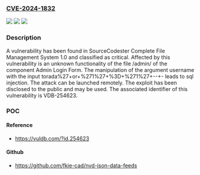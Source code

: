 ### [CVE-2024-1832](https://cve.mitre.org/cgi-bin/cvename.cgi?name=CVE-2024-1832)
![](https://img.shields.io/static/v1?label=Product&message=Complete%20File%20Management%20System&color=blue)
![](https://img.shields.io/static/v1?label=Version&message=%3D%201.0%20&color=brighgreen)
![](https://img.shields.io/static/v1?label=Vulnerability&message=CWE-89%20SQL%20Injection&color=brighgreen)

### Description

A vulnerability has been found in SourceCodester Complete File Management System 1.0 and classified as critical. Affected by this vulnerability is an unknown functionality of the file /admin/ of the component Admin Login Form. The manipulation of the argument username with the input torada%27+or+%271%27+%3D+%271%27+--+- leads to sql injection. The attack can be launched remotely. The exploit has been disclosed to the public and may be used. The associated identifier of this vulnerability is VDB-254623.

### POC

#### Reference
- https://vuldb.com/?id.254623

#### Github
- https://github.com/fkie-cad/nvd-json-data-feeds

